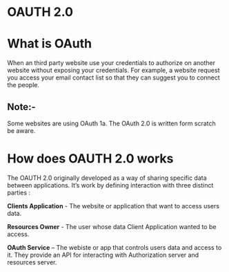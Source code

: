 # OAUTH 2.0

# What is OAuth

When an third party website use your credentials to authorize on another website without exposing your credentials. For example, a website request you access your email contact list so that they can suggest you to connect the people.

## Note:-

Some websites are using OAuth 1a. The OAuth 2.0 is written form scratch be aware.

# How does OAUTH 2.0 works

The OAUTH 2.0 originally developed as a way of sharing specific data between applications. It’s work by defining interaction with three distinct parties :

**Clients Application** - The website or application that want to access users data.

**Resources Owner** - The user whose data Client Application wanted to be access.

**OAuth Service** – The webiste or app that controls users data and access to it. They provide an API for interacting with Authorization server and resources server.